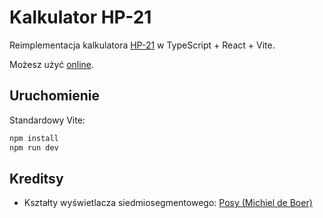 # Kalkulator HP-21

Reimplementacja kalkulatora [HP-21](https://en.wikipedia.org/wiki/HP-21)
w TypeScript + React + Vite.

Możesz użyć [online](https://hp21.damj.es/).

## Uruchomienie

Standardowy Vite:

```bash
npm install
npm run dev
```

## Kreditsy

- Kształty wyświetlacza siedmiosegmentowego: [Posy (Michiel de Boer)](http://www.michieldb.nl/other/segments/)
